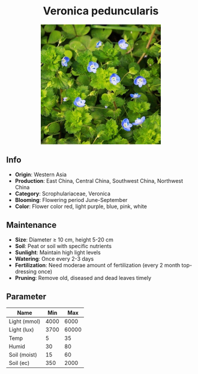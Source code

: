 <h1 align='center'>Veronica peduncularis</h1>
<p align="center">
    <img 
        align='center'
        width='320'
        src="../images/veronica peduncularis.png" 
        alt='Veronica peduncularis' />
</p>

## Info

 - **Origin**: Western Asia
 - **Production**: East China, Central China, Southwest China, Northwest China
 - **Category**: Scrophulariaceae, Veronica
 - **Blooming**: Flowering period June-September
 - **Color**: Flower color red, light purple, blue, pink, white

## Maintenance

 - **Size**: Diameter ≥ 10 cm, height 5-20 cm
 - **Soil**: Peat or soil with specific nutrients
 - **Sunlight**: Maintain high light levels
 - **Watering**: Once every 2-3 days
 - **Fertilization**: Need moderae amount of fertilization (every 2 month top-dressing once)
 - **Pruning**: Remove old, diseased and dead leaves timely

## Parameter

| Name         | Min  | Max   |
|--------------|------|-------|
| Light (mmol) | 4000 | 6000  |
| Light (lux)  | 3700 | 60000 |
| Temp         | 5    | 35    |
| Humid        | 30   | 80    |
| Soil (moist) | 15   | 60    |
| Soil (ec)    | 350  | 2000  |